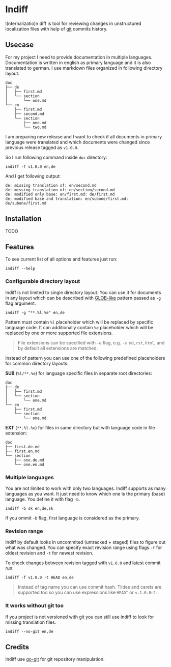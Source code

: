 # Indiff

I(nternalizatio)n diff is tool for reviewing changes in unstructured localization files with help of [git](https://git-scm.com/) commits history.

## Usecase

For my project I need to provide documentation in multiple languages. Documentation is written in english as primary language and it is also translated to german. I use markdown files organized in following directory layout:

    doc
    ├── de
    │   ├── first.md
    │   └── section
    │       └── one.md
    └── en
        ├── first.md
        ├── second.md
        └── section
            ├── one.md
            └── two.md

I am preparing new release and I want to check if all documents in primary language were translated and which documents were changed since previous release tagged as `v1.0.0`.

So I run following command inside `doc` directory:

    indiff -f v1.0.0 en,de

And I get following output:

    de: missing translation of: en/second.md
    de: missing translation of: en/section/second.md
    de: modified only base: en/first.md: de/first.md
    de: modified base and translation: en/subone/first.md: de/subone/first.md
         
## Installation

TODO

## Features

To see current list of all options and features just run:

    indiff --help

### Configurable directory layout

Indiff is not limited to single directory layout. You can use it for documents in any layout which can be described with [GLOB-like](http://tldp.org/LDP/GNU-Linux-Tools-Summary/html/x11655.htm) pattern passed as `-g` flag argument.

    indiff -g "**.%l.%e" en,de

Pattern must contain `%l` placeholder which will be replaced by specific language code. It can additionally contain `%e` placeholder which will be replaced by one or more supported file extensions.

>File extensions can be specified with `-e` flag, e.g. `-e md,rst,html`, and by default all extensions are matched.

Instead of pattern you can use one of the following predefined placeholders for common directory layouts:

**SUB** (`%l/**.%e`) for language specific files in separate root directories:

    doc
    ├── de
    │   ├── first.md
    │   └── section
    │       └── one.md
    └── en
        ├── first.md
        └── section
            └── one.md

**EXT** (`**.%l.%e`) for files in same directory but with language code in file extension:

    doc
    ├── first.de.md
    ├── first.en.md
    └── section
        ├── one.de.md
        └── one.en.md
    
### Multiple languages

You are not limited to work with only two languages. Indiff supports as many languages as you want. It just need to know which one is the primary (base) language. You define it with flag `-b`.

    indiff -b sk en,de,sk

If you ommit `-b` flag, first language is considered as the primary.

### Revision range

Indiff by default looks in uncommited (untracked + staged) files to figure out what was changed. You can specify exact revision range using flags `-f` for oldest revision and `-t` for newest revision.

To check changes between revision tagged with `v1.0.0` and latest commit run:

    indiff -f v1.0.0 -t HEAD en,de

> Instead of tag name you can use commit hash. Tildes and carets are supported too so you can use expressions like `HEAD^` or `v.1.0.0~2`.

### It works without git too

If you project is not versioned with git you can still use indiff to look for missing translation files.

    indiff --no-git en,de 

## Credits

Indiff use [go-git](https://github.com/go-git/go-git) for git repository manipulation.